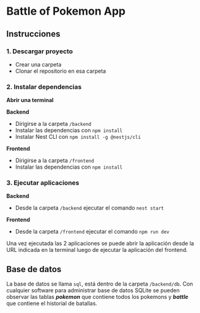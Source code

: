 # Battle of Pokemon App

## Instrucciones

### 1. Descargar proyecto
- Crear una carpeta
- Clonar el repositorio en esa carpeta
   
### 2. Instalar dependencias

**Abrir una terminal**

**Backend**

- Dirigirse a la carpeta `/backend`
- Instalar las dependencias con `npm install`
- Instalar Nest CLI con `npm install -g @nestjs/cli`
   
**Frontend**
- Dirigirse a la carpeta `/frontend`
- Instalar las dependencias con `npm install`
   
### 3. Ejecutar aplicaciones
**Backend**

- Desde la carpeta `/backend` ejecutar el comando `nest start`

**Frontend**

- Desde la carpeta `/frontend` ejecutar el comando `npm run dev`

Una vez ejecutada las 2 aplicaciones se puede abrir la aplicación desde la URL indicada
en la terminal luego de ejecutar la aplicación del frontend.

## Base de datos
La base de datos se llama `sql`, está dentro de la carpeta `/backend/db`.
Con cualquier software para administrar base de datos SQLite se pueden observar las tablas
***pokemon*** que contiene todos los pokemons y ***battle*** que contiene el historial de batallas.
